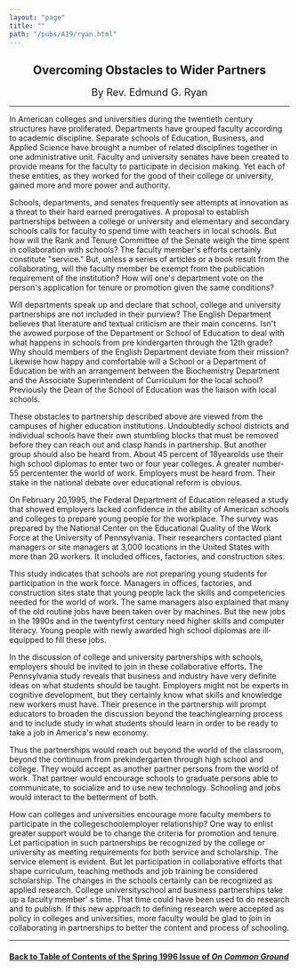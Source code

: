 ```yaml
---
layout: "page"
title: ""
path: "/pubs/A19/ryan.html"
---
```

<main>
<center><h2>
Overcoming Obstacles to Wider Partners</h2>
<font size="+1">By Rev. Edmund G. Ryan</font>
</center><hr/>
In American colleges and universities during the twentieth century
structures have proliferated. Departments have grouped faculty  according
to academic discipline. Separate schools of Education,  Business, and
Applied Science have brought a number of related  disciplines together in
one administrative unit. Faculty and  university senates have been created
to provide means for the  faculty to participate in decision making. Yet
each of these entities, as  they worked for the good of their college or
university, gained more  and more power and authority.
<p>
Schools, departments, and senates frequently see attempts at  innovation
as a threat to their hard earned prerogatives. A proposal  to establish
partnerships between a college or university and  elementary and secondary
schools calls for faculty to spend time  with teachers in local schools.
But how will the Rank and Tenure  Committee of the Senate weigh the time
spent in collaboration with  schools? The faculty member's efforts
certainly constitute "service."  But, unless a series of articles or a
book result from the collaborating,  will the faculty member be exempt
from the publication requirement  of the institution? How will one's
department vote on the person's  application for tenure or promotion given
the same conditions?
</p><p>
Will departments speak up and declare that school, college and  university
partnerships are not included in their purview? The  English Department
believes that literature and textual criticism are  their main concerns.
Isn't the avowed purpose of the Department or  School of Education to deal
with what happens in schools from pre­ kindergarten through the 12th
grade? Why should members of the  English Department deviate from their
mission? Likewise how happy  and comfortable will a School or a Department
of Education be with  an arrangement between the Biochemistry Department
and the  Associate Superintendent of Curriculum for the local school?
Previously the Dean of the School of Education was the liaison with  local
schools.
</p><p>
These obstacles to partnership described above are viewed from the
campuses of higher education institutions. Undoubtedly school  districts
and individual schools have their own stumbling blocks that  must be
removed before they can reach out and clasp hands in  partnership. But
another group should also be heard from. About 45  percent of
18­year­olds use their high school diplomas to enter two  or
four year colleges. A greater number­55 percent­enter the world
of work. Employers must be heard from. Their stake in the national  debate
over educational reform is obvious.
</p><p>
On February 20,1995, the Federal Department of Education released  a study
that showed employers lacked confidence in the ability of  American
schools and colleges to prepare young people for the  workplace. The
survey was prepared by the National Center on the  Educational Quality of
the Work Force at the University of  Pennsylvania. Their researchers
contacted plant managers or site  managers at 3,000 locations in the
United States with more than 20  workers. It included offices, factories,
and construction sites.
</p><p>
This study indicates that schools are not preparing young students  for
participation in the work force. Managers in offices, factories, and
construction sites state that young people lack the skills and
competencies needed for the world of work. The same managers also
explained that many of the old routine jobs have been taken over by
machines. But the new jobs in the 1990s and in the twenty­first
century need higher skills and computer literacy. Young people with  newly
awarded high school diplomas are ill­equipped to fill these  jobs.
</p><p>
In the discussion of college and university partnerships with schools,
employers should be invited to join in these collaborative efforts. The
Pennsylvania study reveals that business and industry have very  definite
ideas on what students should be taught. Employers might  not be experts
in cognitive development, but they certainly know  what skills and
knowledge new workers must have. Their presence  in the partnership will
prompt educators to broaden the discussion  beyond the
teaching­learning process and to include study in what  students
should learn in order to be ready to take a job in America's  new economy.
</p><p>
Thus the partnerships would reach out beyond the world of the  classroom,
beyond the continuum from pre­kindergarten through  high school and
college. They would accept as another partner  persons from the world of
work. That partner would encourage  schools to graduate persons able to
communicate, to socialize and to  use new technology. Schooling and jobs
would interact to the  betterment of both.
</p><p>
How can colleges and universities encourage more faculty members  to
participate in the college­school­employer relationship? One way
to enlist greater support would be to change the criteria for  promotion
and tenure. Let participation in such partnerships be  recognized by the
college or university as meeting requirements for  both service and
scholarship. The service element is evident. But let  participation in
collaborative efforts that shape curriculum, teaching  methods and job
training be considered scholarship. The changes in  the schools certainly
can be recognized as applied research. College­
university­school and business partnerships take up a faculty
member' s time. That time could have been used to do research and  to
publish. If this new approach to defining research were accepted  as
policy in colleges and universities, more faculty would be glad to  join
in collaborating in partnerships to better the content and process  of
schooling.
</p><hr/>
<h4><a href="/pubs/A19/">Back to
Table of Contents of the Spring  1996 Issue of <i>On Common
Ground</i></a>
</h4>
</main>
